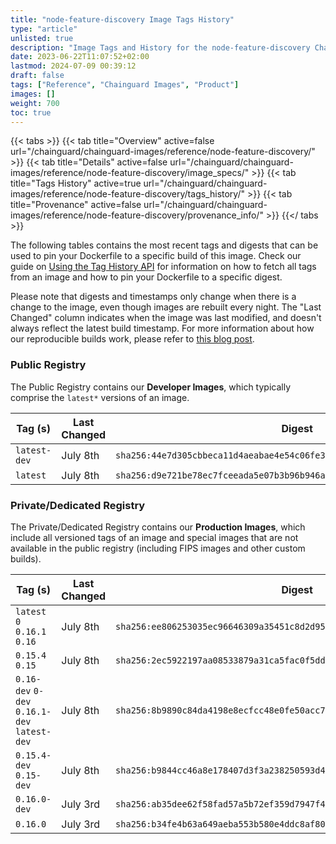 ```yaml
---
title: "node-feature-discovery Image Tags History"
type: "article"
unlisted: true
description: "Image Tags and History for the node-feature-discovery Chainguard Image"
date: 2023-06-22T11:07:52+02:00
lastmod: 2024-07-09 00:39:12
draft: false
tags: ["Reference", "Chainguard Images", "Product"]
images: []
weight: 700
toc: true
---
```


{{< tabs >}}
{{< tab title="Overview" active=false url="/chainguard/chainguard-images/reference/node-feature-discovery/" >}}
{{< tab title="Details" active=false url="/chainguard/chainguard-images/reference/node-feature-discovery/image_specs/" >}}
{{< tab title="Tags History" active=true url="/chainguard/chainguard-images/reference/node-feature-discovery/tags_history/" >}}
{{< tab title="Provenance" active=false url="/chainguard/chainguard-images/reference/node-feature-discovery/provenance_info/" >}}
{{</ tabs >}}

The following tables contains the most recent tags and digests that can be used to pin your Dockerfile to a specific build of this image. Check our guide on [Using the Tag History API](/chainguard/chainguard-images/using-the-tag-history-api/) for information on how to fetch all tags from an image and how to pin your Dockerfile to a specific digest.

Please note that digests and timestamps only change when there is a change to the image, even though images are rebuilt every night. The "Last Changed" column indicates when the image was last modified, and doesn't always reflect the latest build timestamp. For more information about how our reproducible builds work, please refer to [this blog post](https://www.chainguard.dev/unchained/reproducing-chainguards-reproducible-image-builds).

### Public Registry
The Public Registry contains our **Developer Images**, which typically comprise the `latest*` versions of an image.

| Tag (s)       | Last Changed | Digest                                                                    |
|---------------|--------------|---------------------------------------------------------------------------|
|  `latest-dev` | July 8th     | `sha256:44e7d305cbbeca11d4aeabae4e54c06fe31f8f8fc36147c312bdc787790704d7` |
|  `latest`     | July 8th     | `sha256:d9e721be78ec7fceeada5e07b3b96b946a6bd6862ee962f2d399eecb83513414` |


### Private/Dedicated Registry
The Private/Dedicated Registry contains our **Production Images**, which include all versioned tags of an image and special images that are not available in the public registry (including FIPS images and other custom builds).

| Tag (s)                                       | Last Changed | Digest                                                                    |
|-----------------------------------------------|--------------|---------------------------------------------------------------------------|
|  `latest` `0` `0.16.1` `0.16`                 | July 8th     | `sha256:ee806253035ec96646309a35451c8d2d95d9039d4c699fb101d24ce5ac085956` |
|  `0.15.4` `0.15`                              | July 8th     | `sha256:2ec5922197aa08533879a31ca5fac0f5dda697ceb1a9e3dcd0aded52516040a7` |
|  `0.16-dev` `0-dev` `0.16.1-dev` `latest-dev` | July 8th     | `sha256:8b9890c84da4198e8ecfcc48e0fe50acc72c0ea9e3fff0baa28787b47d8254a2` |
|  `0.15.4-dev` `0.15-dev`                      | July 8th     | `sha256:b9844cc46a8e178407d3f3a238250593d4808ee1da3b96ee34a660df3c9dfcca` |
|  `0.16.0-dev`                                 | July 3rd     | `sha256:ab35dee62f58fad57a5b72ef359d7947f49a8dba58732acd18dd14631e1bf842` |
|  `0.16.0`                                     | July 3rd     | `sha256:b34fe4b63a649aeba553b580e4ddc8af808f42247e6c353f4486c1cdf764471c` |

